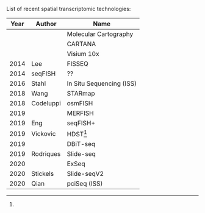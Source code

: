 
<link rel="stylesheet" href="../css/academia.css">

List of recent spatial transcriptomic technologies:

| Year | Author    | Name                     |
| ---- | --------- | ------------------------ |
|      |           | Molecular Cartography    |
|      |           | CARTANA                  |
|      |           | Visium 10x               |
| 2014 | Lee       | FISSEQ                   |
| 2014 | seqFISH   | ??                       |
| 2016 | Stahl     | In Situ Sequencing (ISS) |
| 2018 | Wang      | STARmap                  |
| 2018 | Codeluppi | osmFISH                  |
| 2019 |           | MERFISH                  |
| 2019 | Eng       | seqFISH+                 |
| 2019 | Vickovic  | HDST[^1]                 |
| 2019 |           | DBiT-seq                 |
| 2019 | Rodriques | Slide-seq                |
| 2020 |           | ExSeq                    |
| 2020 | Stickels  | Slide-seqV2              |
| 2020 | Qian      | pciSeq (ISS)             |



[^1]: 